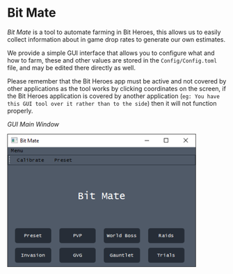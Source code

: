 # Bit Mate

*Bit Mate* is a tool to automate farming in Bit Heroes, this allows us to easily collect information about in game drop rates to generate our own estimates.

We provide a simple GUI interface that allows you to configure what and how to farm, these and other values are stored in the `Config/Config.toml` file, and may be edited there directly as well.

Please remember that the Bit Heroes app must be active and not covered by other applications as the tool works by clicking coordinates on the screen, if the Bit Heroes application is covered by another application  (`eg: You have this GUI tool over it rather than to the side`) then it will not function properly.


*GUI Main Window*

![Bit Mate GUI Main Window](https://github.com/0xv1b/Bit-Mate/blob/main/assets/BitMate_GUI_Main_Window.png)